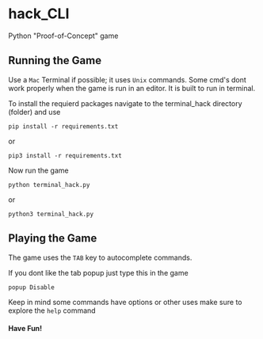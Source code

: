 # hack_CLI
Python "Proof-of-Concept" game

## Running the Game
  Use a `Mac` Terminal if possible; it uses `Unix` commands.
  Some cmd's dont work properly when the game is run in an editor. It is built to run in terminal.
  
  To install the requierd packages navigate to the terminal_hack directory (folder) and use

    pip install -r requirements.txt
  or
  
    pip3 install -r requirements.txt 
Now run the game

    python terminal_hack.py
  or

    python3 terminal_hack.py

## Playing the Game
  The game uses the `TAB` key to autocomplete commands.

  If you dont like the tab popup just type this in the game

    popup Disable

  Keep in mind some commands have options or other uses make sure to explore the `help` command

  #### Have Fun!
